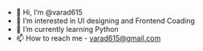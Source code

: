 - 👋 Hi, I’m @varad615
- 👀 I’m interested in UI designing and Frontend Coading
- 🌱 I’m currently learning Python
- 📫 How to reach me - varad615@gmail.com 
